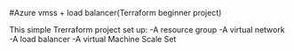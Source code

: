 #Azure vmss + load balancer(Terraform beginner project)

This simple Trerraform project set up:
-A resource group
-A virtual network 
-A load balancer 
-A virtual Machine Scale Set
